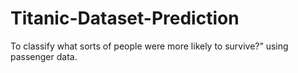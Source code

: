 # Titanic-Dataset-Prediction
To classify what sorts of people were more likely to survive?” using passenger data.
